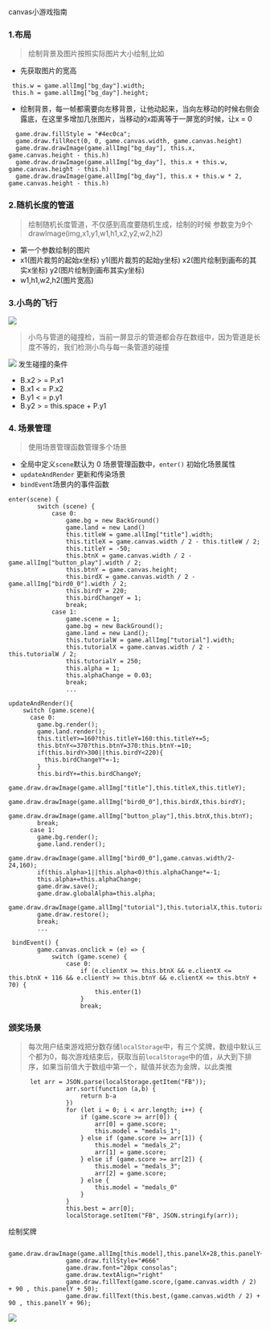
canvas小游戏指南
### 1.布局
> 绘制背景及图片按照实际图片大小绘制,比如
- 先获取图片的宽高
```
 this.w = game.allImg["bg_day"].width;
 this.h = game.allImg["bg_day"].height;
```
- 绘制背景，每一帧都需要向左移背景，让他动起来，当向左移动的时候右侧会露底，在这里多增加几张图片，当移动的x距离等于一屏宽的时候，让x = 0
```
  game.draw.fillStyle = "#4ec0ca";
  game.draw.fillRect(0, 0, game.canvas.width, game.canvas.height)
  game.draw.drawImage(game.allImg["bg_day"], this.x, game.canvas.height - this.h)
  game.draw.drawImage(game.allImg["bg_day"], this.x + this.w, game.canvas.height - this.h)
  game.draw.drawImage(game.allImg["bg_day"], this.x + this.w * 2, game.canvas.height - this.h)
```
### 2.随机长度的管道
> 绘制随机长度管道，不仅感到高度要随机生成，绘制的时候 参数变为9个 drawImage(img,x1,y1,w1,h1,x2,y2,w2,h2)
- 第一个参数绘制的图片
- x1(图片裁剪的起始x坐标) y1(图片裁剪的起始y坐标) x2(图片绘制到画布的其实x坐标) y2(图片绘制到画布其实y坐标)
- w1,h1,w2,h2(图片宽高)
### 3.小鸟的飞行
![](https://user-gold-cdn.xitu.io/2018/5/15/163624a9209c83d9?w=376&h=668&f=png&s=21927)
> 小鸟与管道的碰撞检，当前一屏显示的管道都会存在数组中，因为管道是长度不等的，我们检测小鸟与每一条管道的碰撞

![](https://user-gold-cdn.xitu.io/2018/5/15/16361b41fc95607f?w=1076&h=673&f=png&s=24469)
发生碰撞的条件
- B.x2 > = P.x1
- B.x1 < = P.x2
- B.y1 < = p.y1
- B.y2 > = this.space + P.y1

### 4. 场景管理
> 使用场景管理函数管理多个场景
- 全局中定义`scene`默认为 0 场景管理函数中，`enter()` 初始化场景属性
- `updateAndRender` 更新和传染场景
- `bindEvent`场景内的事件函数
```
enter(scene) {
        switch (scene) {
            case 0:
                game.bg = new BackGround()
                game.land = new Land()
                this.titleW = game.allImg["title"].width;
                this.titleX = game.canvas.width / 2 - this.titleW / 2;
                this.titleY = -50;
                this.btnX = game.canvas.width / 2 - game.allImg["button_play"].width / 2;
                this.btnY = game.canvas.height;
                this.birdX = game.canvas.width / 2 - game.allImg["bird0_0"].width / 2;
                this.birdY = 220;
                this.birdChangeY = 1;
                break;
            case 1:
                game.scene = 1;
                game.bg = new BackGround();
                game.land = new Land();
                this.tutorialW = game.allImg["tutorial"].width;
                this.tutorialX = game.canvas.width / 2 - this.tutorialW / 2;
                this.tutorialY = 250;
                this.alpha = 1;
                this.alphaChange = 0.03;
                break;
                ...
```
```
updateAndRender(){
    switch (game.scene){
      case 0:
        game.bg.render();
        game.land.render();
        this.titleY>=160?this.titleY=160:this.titleY+=5;
        this.btnY<=370?this.btnY=370:this.btnY-=10;
        if(this.birdY>300||this.birdY<220){
          this.birdChangeY*=-1;
        }
        this.birdY+=this.birdChangeY;
        game.draw.drawImage(game.allImg["title"],this.titleX,this.titleY);
        game.draw.drawImage(game.allImg["bird0_0"],this.birdX,this.birdY);
        game.draw.drawImage(game.allImg["button_play"],this.btnX,this.btnY);
        break;
      case 1:
        game.bg.render();
        game.land.render();
        game.draw.drawImage(game.allImg["bird0_0"],game.canvas.width/2-24,160);
        if(this.alpha>1||this.alpha<0)this.alphaChange*=-1;
        this.alpha+=this.alphaChange;
        game.draw.save();
        game.draw.globalAlpha=this.alpha;
        game.draw.drawImage(game.allImg["tutorial"],this.tutorialX,this.tutorialY);
        game.draw.restore();
        break;
        ...
```
```
 bindEvent() {
        game.canvas.onclick = (e) => {
            switch (game.scene) {
                case 0:
                    if (e.clientX >= this.btnX && e.clientX <= this.btnX + 116 && e.clientY >= this.btnY && e.clientX <= this.btnY + 70) {
                        this.enter(1)
                    }
                    break;
```
### 颁奖场景
> 每次用户结束游戏把分数存储`localStorage`中，有三个奖牌，数组中默认三个都为0，每次游戏结束后，获取当前`localStorage`中的值，从大到下排序，如果当前值大于数组中第一个，赋值并状态为金牌，以此类推
```
      let arr = JSON.parse(localStorage.getItem("FB"));
                arr.sort(function (a,b) {
                    return b-a
                })
                for (let i = 0; i < arr.length; i++) {
                    if (game.score >= arr[0]) {
                        arr[0] = game.score;
                        this.model = "medals_1";
                    } else if (game.score >= arr[1]) {
                        this.model = "medals_2";
                        arr[1] = game.score;
                    } else if (game.score >= arr[2]) {
                        this.model = "medals_3";
                        arr[2] = game.score;
                    } else {
                        this.model = "medals_0"
                    }
                }
                this.best = arr[0];
                localStorage.setItem("FB", JSON.stringify(arr));
```
绘制奖牌
```
 game.draw.drawImage(game.allImg[this.model],this.panelX+28,this.panelY+44);
                game.draw.fillStyle="#666"
                game.draw.font="20px consolas";
                game.draw.textAlign="right"
                game.draw.fillText(game.score,(game.canvas.width / 2) + 90 , this.panelY + 50);
                game.draw.fillText(this.best,(game.canvas.width / 2) + 90 , this.panelY + 96);
```
![](https://user-gold-cdn.xitu.io/2018/5/15/16361c7f04234691?w=400&h=696&f=gif&s=4310252)
